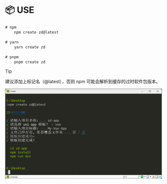 # 📦 USE

```shell
# npm
    npm create zd@latest

# yarn
    yarn create zd

# pnpm
    pnpm create zd
```

> [!TIP]
> 建议添加上标记名（@latest），否则 npm 可能会解析到缓存的过时软件包版本。
<p align="center"><img src="https://github.com/zhuddan/create-zd/blob/master/.github/image/demo.png?raw=true"></p>
